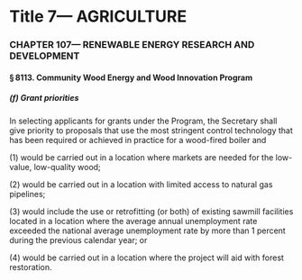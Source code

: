 
# Title 7— AGRICULTURE
### CHAPTER 107— RENEWABLE ENERGY RESEARCH AND DEVELOPMENT
#### § 8113. Community Wood Energy and Wood Innovation Program
##### (f) Grant priorities

In selecting applicants for grants under the Program, the Secretary shall give priority to proposals that use the most stringent control technology that has been required or achieved in practice for a wood-fired boiler and

(1) would be carried out in a location where markets are needed for the low-value, low-quality wood;

(2) would be carried out in a location with limited access to natural gas pipelines;

(3) would include the use or retrofitting (or both) of existing sawmill facilities located in a location where the average annual unemployment rate exceeded the national average unemployment rate by more than 1 percent during the previous calendar year; or

(4) would be carried out in a location where the project will aid with forest restoration.
